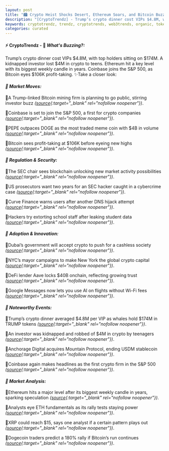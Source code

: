 ```yaml
---
layout: post
title: "🏙️ Crypto Heist Shocks Desert, Ethereum Soars, and Bitcoin Buzz Trails Behind"
description: "[CryptoTrendz] - Trump’s crypto dinner cost VIPs $4.8M, with top holders sitting on $174M. A kidnapped investor lost $4M in crypto to teens. Ethereum hit a key level with its biggest weekly candle in years. Coinbase joins the S&P 500, as Bitcoin eyes $106K profit-taking."
keywords: cryptotrendz, trendz, cryptotrends, web3trends, organic, token, crypto, Google, Mining, DOGE, SEC, Bitcoin, AI, Analyst, market, TRUMP, Digital, stablecoin, BTC
categories: curated
---
```


#### ⚡ CryptoTrendz - 📌 *What's Buzzing?:*

Trump’s crypto dinner cost VIPs $4.8M, with top holders sitting on $174M. A kidnapped investor lost $4M in crypto to teens. Ethereum hit a key level with its biggest weekly candle in years. Coinbase joins the S&P 500, as Bitcoin eyes $106K profit-taking. ✨Take a closer look:


#### *🔖 Market Moves:*  

🔹A Trump-linked Bitcoin mining firm is planning to go public, stirring investor buzz *([source](https://s.avyag.com/ukop){:target="_blank" rel="nofollow noopener"})*.  

🔹Coinbase is set to join the S&P 500, a first for crypto companies *([source](https://s.avyag.com/x7uw){:target="_blank" rel="nofollow noopener"})*.  

🔹PEPE outpaces DOGE as the most traded meme coin with $4B in volume *([source](https://s.avyag.com/2wfj){:target="_blank" rel="nofollow noopener"})*.  

🔹Bitcoin sees profit-taking at $106K before eyeing new highs *([source](https://s.avyag.com/362a){:target="_blank" rel="nofollow noopener"})*.  

#### *🔖 Regulation & Security:*  

🔹The SEC chair sees blockchain unlocking new market activity possibilities *([source](https://s.avyag.com/mg2g){:target="_blank" rel="nofollow noopener"})*.  

🔹US prosecutors want two years for an SEC hacker caught in a cybercrime case *([source](https://s.avyag.com/73oz){:target="_blank" rel="nofollow noopener"})*.  

🔹Curve Finance warns users after another DNS hijack attempt *([source](https://s.avyag.com/v2kf){:target="_blank" rel="nofollow noopener"})*.  

🔹Hackers try extorting school staff after leaking student data *([source](https://s.avyag.com/4kvp){:target="_blank" rel="nofollow noopener"})*.  

#### *🔖 Adoption & Innovation:*  

🔹Dubai’s government will accept crypto to push for a cashless society *([source](https://s.avyag.com/qi6g){:target="_blank" rel="nofollow noopener"})*.  

🔹NYC’s mayor campaigns to make New York the global crypto capital *([source](https://s.avyag.com/7guv){:target="_blank" rel="nofollow noopener"})*.  

🔹DeFi lender Aave locks $40B onchain, reflecting growing trust *([source](https://s.avyag.com/7meu){:target="_blank" rel="nofollow noopener"})*.  

🔹Google Messages now lets you use AI on flights without Wi-Fi fees *([source](https://s.avyag.com/wkjl){:target="_blank" rel="nofollow noopener"})*.  

#### *🔖 Noteworthy Events:*  

🔹Trump’s crypto dinner averaged $4.8M per VIP as whales hold $174M in TRUMP tokens *([source](https://s.avyag.com/7ha1){:target="_blank" rel="nofollow noopener"})*.  

🔹An investor was kidnapped and robbed of $4M in crypto by teenagers *([source](https://s.avyag.com/15we){:target="_blank" rel="nofollow noopener"})*.  

🔹Anchorage Digital acquires Mountain Protocol, ending USDM stablecoin *([source](https://s.avyag.com/h8uv){:target="_blank" rel="nofollow noopener"})*.  

🔹Coinbase again makes headlines as the first crypto firm in the S&P 500 *([source](https://s.avyag.com/udub){:target="_blank" rel="nofollow noopener"})*.  

#### *🔖 Market Analysis:*  

🔹Ethereum hits a major level after its biggest weekly candle in years, sparking speculation *([source](https://s.avyag.com/4qml){:target="_blank" rel="nofollow noopener"})*.  

🔹Analysts eye ETH fundamentals as its rally tests staying power *([source](https://s.avyag.com/kni2){:target="_blank" rel="nofollow noopener"})*.  

🔹XRP could reach $15, says one analyst if a certain pattern plays out *([source](https://s.avyag.com/qbxc){:target="_blank" rel="nofollow noopener"})*.  

🔹Dogecoin traders predict a 180% rally if Bitcoin’s run continues *([source](https://s.avyag.com/tbyh){:target="_blank" rel="nofollow noopener"})*.